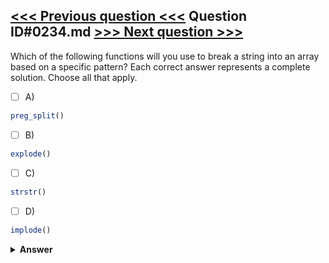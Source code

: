 [<<< Previous question <<<](0233.md)   Question ID#0234.md   [>>> Next question >>>](0235.md)
---

Which of the following functions will you use to break a string into an array based on a specific pattern? Each correct answer represents a complete solution. Choose all that apply.

- [ ] A)
```php
preg_split()
```

- [ ] B)
```php
explode()
```

- [ ] C)
```php
strstr()
```

- [ ] D)
```php
implode()
```


<details><summary><b>Answer</b></summary>
<p>
  Answer: <strong>A, B</strong>
</p>
</details>
